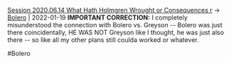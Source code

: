 ---
---

[Session 2020.06.14 What Hath Holmgren Wrought or Consequences r](TheWik-main/sessions/notes_matteo_brianedit/Session%202020.06.14%20What%20Hath%20Holmgren%20Wrought%20or%20Consequences%20r.md) -> [Bolero](TheWik-main/people/Bolero.md) | 2022-01-19
**IMPORTANT CORRECTION:** I completely misunderstood the connection with Bolero vs. Greyson -- Bolero was just there coincidentally, HE WAS NOT Greyson like I thought, he was just also there -- so like all my other plans still coulda worked or whatever.

#Bolero 